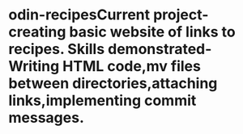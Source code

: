 # odin-recipesCurrent project- creating basic website of links to recipes. Skills demonstrated- Writing HTML code,mv files between directories,attaching links,implementing commit messages.
